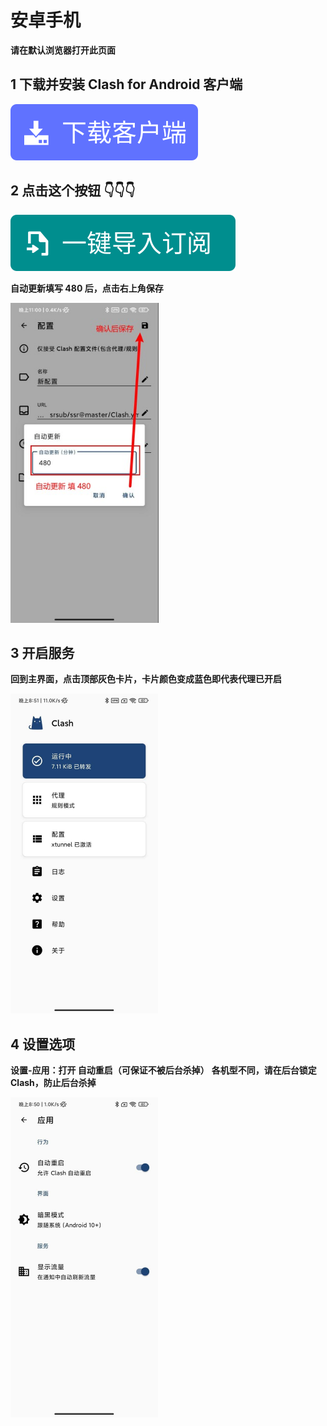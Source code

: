 # 安卓手机
**请在默认浏览器打开此页面**

## 1 下载并安装 Clash for Android 客户端
[![](./android/button_download-16608959279001.svg)](https://ghproxy.com/https://github.com/Kr328/ClashForAndroid/releases/download/v2.4.14/cfa-2.4.14-foss-arm64-v8a-release.apk)

## 2 点击这个按钮 👇👇👇
[![](./android/button_import.svg)](clash://install-config?url=https://cdn.jsdelivr.net/gh/ssrsub/ssr@master/Clash.yml)

**自动更新填写 480 后，点击右上角保存**

<img src="./android/android-time-16608959888612.jpg" style="zoom: 80%;" />

## 3 开启服务
**回到主界面，点击顶部灰色卡片，卡片颜色变成蓝色即代表代理已开启**

<img src="./android/android-start02-16608959932513.jpg" style="zoom:50%;" />

## 4 设置选项

**设置-应用：打开 自动重启（可保证不被后台杀掉）**
**各机型不同，请在后台锁定Clash，防止后台杀掉**

<img src="./android/android-setting01-16608960013244.jpg" style="zoom:50%;" />
